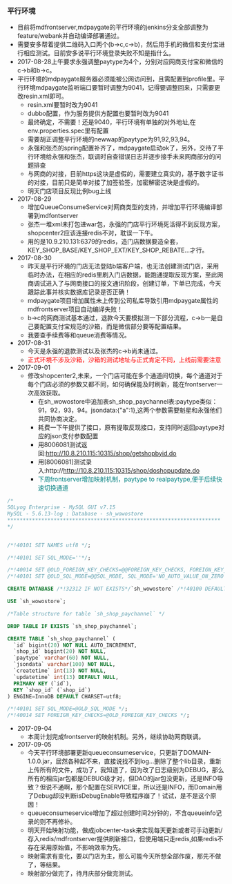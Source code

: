 ### 平行环境

* 目前将mdfrontserver,mdpaygate的平行环境的jenkins分支全部调整为feature/webank并自动编译部署通过。
* 需要安多帮着提供二维码入口两个(b->c,c->b)，然后用手机的微信和支付宝进行相应测试。目前安多说平行环境登录失败不知是指什么。
* 2017-08-28上午要求永强调整paytype为4个，分别对应网商支付宝和微信的c->b和b->c。
* 平行环境的mdpaygate服务器必须能被公网访问到，且需配置到profile里。平行环境mdpaygate监听端口要暂时调整为9041，记得要调整回来，只需要更改resin.xml即可。
    * resin.xml要暂时改为9041
    * dubbo配置，作为服务提供方配置也要暂时改为9041
    * 最终确定，不需要！还是9040，平行环境有单独的对外地址,在env.properties.spec里有配置
    * 需要胡正调整平行环境的newwap的paytype为91,92,93,94。
    * 永强和张杰的spring配置补齐了，mdpaygate启动ok了，另外，交待了平行环境给永强和张杰，联调时自查错误日志并逐步接手未来网商部分的问题排查
    * 与网商的对接，目前https这块是虚假的，需要建立真实的，基于数字证书的对接，目前只是简单对接了加签验签，加密解密这块是虚假的。
    * 明天门店项目反现比例bug上线
* 2017-08-29
    * 增加QueueConsumeService对网商类型的支持，并增加平行环境编译部署到mdfontserver
    * 张杰一堆xml未打包进war包，永强的门店平行环境死活得不到反现方案，shopcenter2应该连接redis不对，耽误一下午。
    * 用的是10.9.210.131:6379的redis，造门店数据要造全套，KEY_SHOP_BASE/KEY_SHOP_EXT/KEY_SHOP_REBATE...才行。
* 2017-08-30
    * 昨天是平行环境的门店无法登陆b端客户端，也无法创建测试门店，采用临时办法，在相应的redis里刷入门店数据，能跑通提取反现方案，至此网商调试进入了与网商接口的报文通讯阶段，创建订单，下单已完成，今天跟踪此事并核实数据库记录是否正确！
    * mdpaygate项目增加属性未上传到公司私库导致引用mdpaygate属性的mdfrontserver项目自动编译失败！
    * b->c的网商测试基本通过，退款今天要模拟测一下部分流程，c->b一是自己要配置支付宝规范的沙箱，而是微信部分要等配置结果。
    * 我要查手续费等和queue消费等情况。
* 2017-08-31
    * 今天是永强的退款测试以及张杰的c->b尚未通过。
    * <font color=red>正式环境不涉及沙箱，沙箱的测试地址与正式肯定不同，上线前需要注意</font>
* 2017-09-01
    * 修改shopcenter2,未来，一个门店可能在多个通道间切换，每个通道对于每个门店必须的参数又都不同，如何确保能及时刷新，能在frontserver一次高效获取。
        * 在sh_wowostore中追加表sh_shop_paychannel表:paytype类似：91，92，93，94。jsondata:{"a":1},这两个参数需要魁星和永强他们共同协商决定。
        * 耗费一下午提供了接口，原有提取反现接口，支持同时返回paytype对应的json支付参数配置
        * 用8006081测试返回:http://10.8.210.115:10315/shop/getshopbyid.do
        * 用[8006081]测试录入:http://http://10.8.210.115:10315/shop/doshopupdate.do
        * <font color=Teal>下周frontserver增加映射机制，paytype to realpaytype,便于后续快速切换通道</font>
```sql
/*
SQLyog Enterprise - MySQL GUI v7.15
MySQL - 5.6.13-log : Database - sh_wowostore
*********************************************************************
*/


/*!40101 SET NAMES utf8 */;

/*!40101 SET SQL_MODE=''*/;

/*!40014 SET @OLD_FOREIGN_KEY_CHECKS=@@FOREIGN_KEY_CHECKS, FOREIGN_KEY_CHECKS=0 */;
/*!40101 SET @OLD_SQL_MODE=@@SQL_MODE, SQL_MODE='NO_AUTO_VALUE_ON_ZERO' */;

CREATE DATABASE /*!32312 IF NOT EXISTS*/`sh_wowostore` /*!40100 DEFAULT CHARACTER SET utf8 */;

USE `sh_wowostore`;

/*Table structure for table `sh_shop_paychannel` */

DROP TABLE IF EXISTS `sh_shop_paychannel`;

CREATE TABLE `sh_shop_paychannel` (
  `id` bigint(20) NOT NULL AUTO_INCREMENT,
  `shop_id` bigint(20) NOT NULL,
  `paytype` varchar(60) NOT NULL,
  `jsondata` varchar(100) NOT NULL,
  `createtime` int(13) NOT NULL,
  `updatetime` int(13) DEFAULT NULL,
  PRIMARY KEY (`id`),
  KEY `shop_id` (`shop_id`)
) ENGINE=InnoDB DEFAULT CHARSET=utf8;

/*!40101 SET SQL_MODE=@OLD_SQL_MODE */;
/*!40014 SET FOREIGN_KEY_CHECKS=@OLD_FOREIGN_KEY_CHECKS */;

```
* 2017-09-04
  * 本周计划完成frontserver的映射机制。另外，继续协助网商联调。
* 2017-09-05
  * 今天平行环境部署更新queueconsumeservice，只更新了DOMAIN-1.0.0.jar，居然各种起不来，直接说找不到log...删除了整个lib目录，重新上传所有的文件，成功了，我知道了，因为改了日志级别为DEBUG，那么所有的相应jar包都是DEBUG级才对，但DAO的jar包没更新，还是INFO导致？但说不通啊，那个配置在SERVICE里，所以还是INFO，而Domain用了Debug却没判断isDebugEnable导致程序崩了！试试，是不是这个原因！
  * queueconsumeservice增加了超过创建时间2分钟的，不含queueinfo记录的则不再修补。
  * 明天开始映射功能，做成jobcenter-task来实现每天更新或者可手动更新/存入redis/mdfrontserver提供刷新接口，但使用端只走redis,如果redis不存在采用原始值，不影响效率为先。
  * 映射需求有变化，要以门店为主，那么可能今天所想全部作废，那先不做了，等结果。
  * 映射部分做完了，待月庆部分做完测试。
